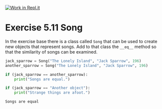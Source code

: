 [![Work in Repl.it](https://classroom.github.com/assets/work-in-replit-14baed9a392b3a25080506f3b7b6d57f295ec2978f6f33ec97e36a161684cbe9.svg)](https://classroom.github.com/online_ide?assignment_repo_id=3538703&assignment_repo_type=AssignmentRepo)
# Exercise 5.11 Song

In the exercise base there is a class called `Song` that can be used to create new objects that represent songs. Add to that class the `__eq__` method so that the similarity of songs can be examined.

```python
jack_sparrow = Song("The Lonely Island", "Jack Sparrow", 196)
another_sparrow = Song("The Lonely Island", "Jack Sparrow", 196)

if (jack_sparrow == another_sparrow):
    print("Songs are equal.")

if (jack_sparrow == "Another object"):
    print("Strange things are afoot.")
```

```plaintext
Songs are equal
```
